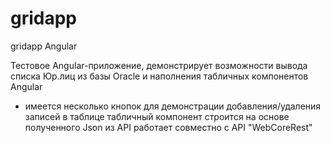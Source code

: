 # gridapp
gridapp Angular

Тестовое Angular-приложение, демонстрирует возможности вывода списка Юр.лиц из базы Oracle и наполнения табличных компонентов Angular 
+ имеется несколько кнопок для демонстрации добавления/удаления записей в таблице
табличный компонент строится на основе полученного Json из API
работает совместно с API "WebCoreRest"
